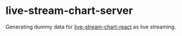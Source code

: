 # live-stream-chart-server

Generating dummy data for [live-stream-chart-react](https://github.com/prashantdevani/live-stream-chart-react) as live streaming.

